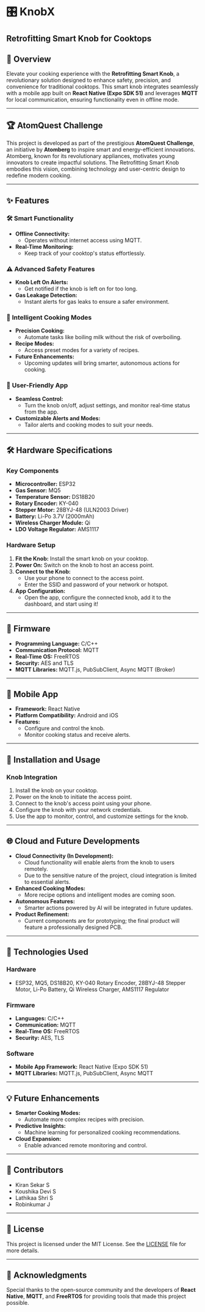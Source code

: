 # 🎛️ KnobX
## Retrofitting Smart Knob for Cooktops

## 🌟 Overview
Elevate your cooking experience with the **Retrofitting Smart Knob**, a revolutionary solution designed to enhance safety, precision, and convenience for traditional cooktops. This smart knob integrates seamlessly with a mobile app built on **React Native (Expo SDK 51)** and leverages **MQTT** for local communication, ensuring functionality even in offline mode.

---

## 🏆 AtomQuest Challenge
This project is developed as part of the prestigious **AtomQuest Challenge**, an initiative by **Atomberg** to inspire smart and energy-efficient innovations. Atomberg, known for its revolutionary appliances, motivates young innovators to create impactful solutions. The Retrofitting Smart Knob embodies this vision, combining technology and user-centric design to redefine modern cooking.

---

## ✨ Features

### 🛠️ **Smart Functionality**
- **Offline Connectivity:**
  - Operates without internet access using MQTT.
- **Real-Time Monitoring:**
  - Keep track of your cooktop's status effortlessly.

### ⚠️ **Advanced Safety Features**
- **Knob Left On Alerts:**
  - Get notified if the knob is left on for too long.
- **Gas Leakage Detection:**
  - Instant alerts for gas leaks to ensure a safer environment.

### 🍳 **Intelligent Cooking Modes**
- **Precision Cooking:**
  - Automate tasks like boiling milk without the risk of overboiling.
- **Recipe Modes:**
  - Access preset modes for a variety of recipes.
- **Future Enhancements:**
  - Upcoming updates will bring smarter, autonomous actions for cooking.

### 📱 **User-Friendly App**
- **Seamless Control:**
  - Turn the knob on/off, adjust settings, and monitor real-time status from the app.
- **Customizable Alerts and Modes:**
  - Tailor alerts and cooking modes to suit your needs.

---

## 🛠️ Hardware Specifications

### **Key Components**
- **Microcontroller:** ESP32
- **Gas Sensor:** MQ5
- **Temperature Sensor:** DS18B20
- **Rotary Encoder:** KY-040
- **Stepper Motor:** 28BYJ-48 (ULN2003 Driver)
- **Battery:** Li-Po 3.7V (2000mAh)
- **Wireless Charger Module:** Qi
- **LDO Voltage Regulator:** AMS1117

### **Hardware Setup**
1. **Fit the Knob:** Install the smart knob on your cooktop.
2. **Power On:** Switch on the knob to host an access point.
3. **Connect to the Knob:**
   - Use your phone to connect to the access point.
   - Enter the SSID and password of your network or hotspot.
4. **App Configuration:**
   - Open the app, configure the connected knob, add it to the dashboard, and start using it!

---

## 🧠 Firmware
- **Programming Language:** C/C++
- **Communication Protocol:** MQTT
- **Real-Time OS:** FreeRTOS
- **Security:** AES and TLS
- **MQTT Libraries:** MQTT.js, PubSubClient, Async MQTT (Broker)

---

## 📲 Mobile App
- **Framework:** React Native
- **Platform Compatibility:** Android and iOS
- **Features:**
  - Configure and control the knob.
  - Monitor cooking status and receive alerts.

---

## 🚀 Installation and Usage

### **Knob Integration**
1. Install the knob on your cooktop.
2. Power on the knob to initiate the access point.
3. Connect to the knob's access point using your phone.
4. Configure the knob with your network credentials.
5. Use the app to monitor, control, and customize settings for the knob.

---

## 🌐 Cloud and Future Developments
- **Cloud Connectivity (In Development):**
  - Cloud functionality will enable alerts from the knob to users remotely.
  - Due to the sensitive nature of the project, cloud integration is limited to essential alerts.
- **Enhanced Cooking Modes:**
  - More recipe options and intelligent modes are coming soon.
- **Autonomous Features:**
  - Smarter actions powered by AI will be integrated in future updates.
- **Product Refinement:**
  - Current components are for prototyping; the final product will feature a professionally designed PCB.

---

## 🌟 Technologies Used

### **Hardware**
- ESP32, MQ5, DS18B20, KY-040 Rotary Encoder, 28BYJ-48 Stepper Motor, Li-Po Battery, Qi Wireless Charger, AMS1117 Regulator

### **Firmware**
- **Languages:** C/C++
- **Communication:** MQTT
- **Real-Time OS:** FreeRTOS
- **Security:** AES, TLS

### **Software**
- **Mobile App Framework:** React Native (Expo SDK 51)
- **MQTT Libraries:** MQTT.js, PubSubClient, Async MQTT

---

## 💡 Future Enhancements
- **Smarter Cooking Modes:**
  - Automate more complex recipes with precision.
- **Predictive Insights:**
  - Machine learning for personalized cooking recommendations.
- **Cloud Expansion:**
  - Enable advanced remote monitoring and control.

---

## 🤝 Contributors
- Kiran Sekar S
- Koushika Devi S
- Lathikaa Shri S
- Robinkumar J

---

## 📜 License
This project is licensed under the MIT License. See the [LICENSE](./LICENSE) file for more details.

---

## 🙌 Acknowledgments
Special thanks to the open-source community and the developers of **React Native**, **MQTT**, and **FreeRTOS** for providing tools that made this project possible.